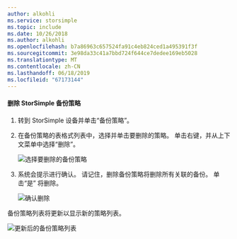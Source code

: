 ```yaml
---
author: alkohli
ms.service: storsimple
ms.topic: include
ms.date: 10/26/2018
ms.author: alkohli
ms.openlocfilehash: b7a86963c657524fa91c4eb824ced1a495391f3f
ms.sourcegitcommit: 3e98da33c41a7bbd724f644ce7dedee169eb5028
ms.translationtype: MT
ms.contentlocale: zh-CN
ms.lasthandoff: 06/18/2019
ms.locfileid: "67173144"
---
```

#### <a name="to-delete-a-storsimple-backup-policy"></a>删除 StorSimple 备份策略

1. 转到 StorSimple 设备并单击“备份策略”。 

2. 在备份策略的表格式列表中，选择并单击要删除的策略。 单击右键，并从上下文菜单中选择“删除”。 

    ![选择要删除的备份策略](./media/storsimple-8000-delete-backup-policy/deletebupol1.png)

3. 系统会提示进行确认。 请记住，删除备份策略将删除所有关联的备份。 单击“是”  将删除。

    ![确认删除](./media/storsimple-8000-delete-backup-policy/deletebupol2.png)

备份策略列表将更新以显示新的策略列表。

![更新后的备份策略列表](./media/storsimple-8000-delete-backup-policy/deletebupol5.png)